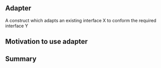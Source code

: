 ## **Adapter**
A construct which adapts an existing interface X to conform the required interface Y

## Motivation to use adapter



## Summary

